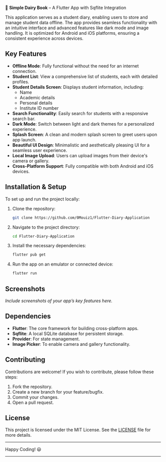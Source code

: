  📲 **Simple Dairy Book** – A Flutter App with Sqflite Integration

This application serves as a student diary, enabling users to store and manage student data offline. The app provides seamless functionality with an intuitive interface and advanced features like dark mode and image handling. It is optimized for Android and iOS platforms, ensuring a consistent experience across devices.

## Key Features

- **Offline Mode**: Fully functional without the need for an internet connection.
- **Student List**: View a comprehensive list of students, each with detailed profiles.
- **Student Details Screen**: Displays student information, including:
  - Name
  - Academic details
  - Personal details
  - Institute ID number
- **Search Functionality**: Easily search for students with a responsive search bar.
- **Dark Mode**: Switch between light and dark themes for a personalized experience.
- **Splash Screen**: A clean and modern splash screen to greet users upon app launch.
- **Beautiful UI Design**: Minimalistic and aesthetically pleasing UI for a seamless user experience.
- **Local Image Upload**: Users can upload images from their device's camera or gallery.
- **Cross-Platform Support**: Fully compatible with both Android and iOS devices.

## Installation & Setup

To set up and run the project locally:

1. Clone the repository:
   ```bash
   git clone https://github.com/0Mouiz1/Flutter-Diary-Application
   ```

2. Navigate to the project directory:
   ```bash
   cd Flutter-Diary-Application
   ```

3. Install the necessary dependencies:
   ```bash
   flutter pub get
   ```

4. Run the app on an emulator or connected device:
   ```bash
   flutter run
   ```

## Screenshots

*Include screenshots of your app’s key features here.*

## Dependencies

- **Flutter**: The core framework for building cross-platform apps.
- **Sqflite**: A local SQLite database for persistent storage.
- **Provider**: For state management.
- **Image Picker**: To enable camera and gallery functionality.
  
## Contributing

Contributions are welcome! If you wish to contribute, please follow these steps:

1. Fork the repository.
2. Create a new branch for your feature/bugfix.
3. Commit your changes.
4. Open a pull request.

## License

This project is licensed under the MIT License. See the [LICENSE](LICENSE) file for more details.

---

Happy Coding! 😃

---
